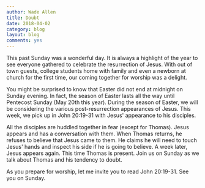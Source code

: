 ```yaml
---
author: Wade Allen
title: Doubt
date: 2018-04-02
category: blog
layout: blog
comments: yes
---
```

 
This past Sunday was a wonderful day. It is always a highlight of the year to see everyone gathered to celebrate the resurrection of Jesus. With out of town guests, college students home with family and even a newborn at church for the first time, our coming together for worship was a delight.

You might be surprised to know that Easter did not end at midnight on Sunday evening. In fact, the season of Easter lasts all the way until Pentecost Sunday (May 20th this year). During the season of Easter, we will be considering the various post-resurrection appearances of Jesus. This week, we pick up in John 20:19-31 with Jesus' appearance to his disciples.

All the disciples are huddled together in fear (except for Thomas). Jesus appears and has a conversation with them. When Thomas returns, he refuses to believe that Jesus came to them. He claims he will need to touch Jesus' hands and inspect his side if he is going to believe. A week later, Jesus appears again. This time Thomas is present. Join us on Sunday as we talk about Thomas and his tendency to doubt.

As you prepare for worship, let me invite you to read John 20:19-31. See you on Sunday.

 
